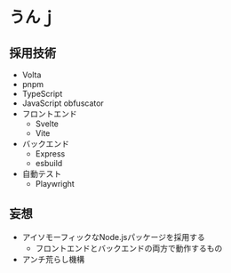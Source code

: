 # うんｊ
## 採用技術
- Volta
- pnpm
- TypeScript
- JavaScript obfuscator
- フロントエンド
  - Svelte
  - Vite
- バックエンド
  - Express
  - esbuild
- 自動テスト
  - Playwright

## 妄想
- アイソモーフィックなNode.jsパッケージを採用する
  - フロントエンドとバックエンドの両方で動作するもの
- アンチ荒らし機構